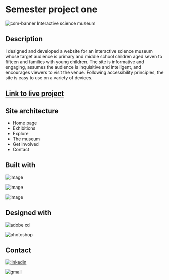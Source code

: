 # Semester project one

![csm-banner](https://user-images.githubusercontent.com/76968122/171166426-1c3e4e72-2d15-4d4e-8b01-1818c81b5211.png)
Interactive science museum

## Description

I designed and developed a website for an interactive science museum whose target audience is primary and middle school children aged seven to fifteen and families with young children. The site is informative and engaging, assumes the audience is inquisitive and intelligent, and encourages viewers to visit the venue. Following accessibility principles, the site is easy to use on a variety of devices.

## [Link to live project](https://csm-noroff-project.netlify.app)

## Site architecture

- Home page
- Exhibitions
- Explore
- The museum
- Get involved
- Contact

## Built with

![image](https://img.shields.io/badge/HTML5-E34F26?style=for-the-badge&logo=html5&logoColor=white)

![image](https://img.shields.io/badge/CSS3-1572B6?style=for-the-badge&logo=css3&logoColor=white)

![image](https://img.shields.io/badge/JavaScript-323330?style=for-the-badge&logo=javascript&logoColor=F7DF1E)

## Designed with

![adobe xd](https://img.shields.io/badge/Adobe%20XD-470137?style=for-the-badge&logo=Adobe%20XD&logoColor=#FF61F6)

![photoshop](https://img.shields.io/badge/Adobe%20Photoshop-31A8FF?style=for-the-badge&logo=Adobe%20Photoshop&logoColor=black)

## Contact

[![linkedin](https://img.shields.io/badge/LinkedIn-0077B5?style=for-the-badge&logo=linkedin&logoColor=white)](https://www.linkedin.com/in/melisa-zorraindo-81719618b/)

[![gmail](https://img.shields.io/badge/Gmail-D14836?style=for-the-badge&logo=gmail&logoColor=white)](mailto:melisa.zorraindo@gmail.com)
